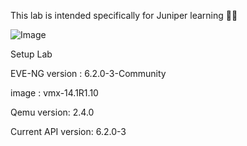 This lab is intended specifically for Juniper learning 📒📡

 ![Image](https://github.com/user-attachments/assets/cafc25ec-b41b-4edf-991a-ed2124b08974)

Setup Lab 

EVE-NG version : 6.2.0-3-Community

image          : vmx-14.1R1.10

Qemu version: 2.4.0

Current API version: 6.2.0-3




